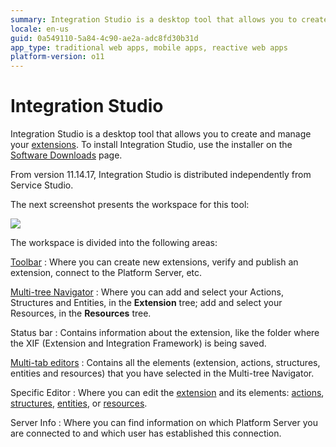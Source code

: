 ```yaml
---
summary: Integration Studio is a desktop tool that allows you to create and manage your extensions.
locale: en-us
guid: 0a549110-5a84-4c90-ae2a-adc8fd30b31d
app_type: traditional web apps, mobile apps, reactive web apps
platform-version: o11
---
```


# Integration Studio

Integration Studio is a desktop tool that allows you to create and manage your [extensions](<../../extensibility-and-integration/integration-studio/getting-started/extension.md>). To install Integration Studio, use the installer on the [Software Downloads](https://www.outsystems.com/Downloads/) page. 

<div class="info" markdown="1">

From version 11.14.17, Integration Studio is distributed independently from Service Studio.

</div>

The next screenshot presents the workspace for this tool:

![](images/workspace.gif)

The workspace is divided into the following areas:

[Toolbar](<toolbar.md>)
:   Where you can create new extensions, verify and publish an extension, connect to the Platform Server, etc.

[Multi-tree Navigator](<multi-tree-navigator.md>)
:   Where you can add and select your Actions, Structures and Entities, in the **Extension** tree; add and select your Resources, in the **Resources** tree.

Status bar
:   Contains information about the extension, like the folder where the XIF (Extension and Integration Framework) is being saved.

[Multi-tab editors](<multi-tab-editors.md>)
:   Contains all the elements (extension, actions, structures, entities and resources) that you have selected in the Multi-tree Navigator.

Specific Editor
:   Where you can edit the [extension](<editor/extension.md>) and its elements: [actions](<editor/action.md>), [structures](<editor/structure.md>), [entities](<editor/entity.md>), or [resources](<editor/resource.md>).

Server Info
:   Where you can find information on which Platform Server you are connected to and which user has established this connection.
